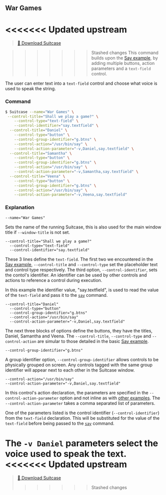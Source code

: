## War Games

<<<<<<< Updated upstream
=======
> [🧳 Download Suitcase](https://github.com/Impedimenta/Suitcase/releases)

>>>>>>> Stashed changes
This command builds upon the [Say example](./Say.md), by adding multiple buttons, action parameters and a `text-field` control.

The user can enter text into a `text-field` control and choose what voice is used to speak the string.

### Command

```bash
$ Suitcase --name="War Games" \
 --control-title="Shall we play a game?" \
	--control-type="text-field" \
	--control-identifier="say.textfield" \
  --control-title="Daniel" \
	--control-type="button" \
	--control-group-identifier="g.btns" \
	--control-action="/usr/bin/say" \
	--control-action-parameter="-v,Daniel,say.textfield" \
  --control-title="Samantha" \
	--control-type="button" \
	--control-group-identifier="g.btns" \
	--control-action="/usr/bin/say" \
	--control-action-parameter="-v,Samantha,say.textfield" \
  --control-title="Veena" \
	--control-type="button" \
	--control-group-identifier="g.btns" \
	--control-action="/usr/bin/say" \
	--control-action-parameter="-v,Veena,say.textfield"
```

### Explanation

    --name="War Games"
    
Sets the name of the running Suitcase, this is also used for the main window title if `--window-title` is not set.

    --control-title="Shall we play a game?" 
      --control-type="text-field" 
      --control-identifier="say.textfield" 

These 3 lines define the `text-field`. The first two we encountered in the [Say example](./Say.md), `--control-title` and `--control-type` set the placeholder text and control type respectively. The third option, `--control-identifier`, sets the contol's identifier. An identifier can be used by other controls and actions to reference a control during execution. 

In this example the identifier value, "say.textfield", is used to read the value of the `text-field` and pass it to the [`say`](x-man-page://say) command.

    --control-title="Daniel"
	  --control-type="button"
	  --control-group-identifier="g.btns"
	  --control-action="/usr/bin/say"
	  --control-action-parameter="-v,Daniel,say.textfield"
	  
The next three blocks of options define the buttons, they have the titles, Daniel, Samantha and Veena. The `--control-title`, `--control-type` and `--control-action` are simular to those detailed in the basic [Say example](./Say.md).

    --control-group-identifier="g.btns"
    
A group identifier option, `--control-group-identifier` allows controls to be physically grouped on screen. Any controls tagged with the same group identifier will appear next to each other in the Suitcase window.

	--control-action="/usr/bin/say"
    --control-action-parameter="-v,Daniel,say.textfield"
	
In this control's action declaration, the parameters are specified in the `--control-action-parameter` option and not inline as with [other examples](./Say.md). The `--control-action-parameter` takes a comma separated list of parameters.

One of the parameters listed is the control identifier (`--control-identifier`) from the `text-field` declaration. This will be substituted for the value of the `text-field` before being passed to the [`say`](x-man-page://say) command.

The `-v Daniel` parameters select the voice used to speak the text.
<<<<<<< Updated upstream
=======

> [🧳 Download Suitcase](https://github.com/Impedimenta/Suitcase/releases)
>>>>>>> Stashed changes
